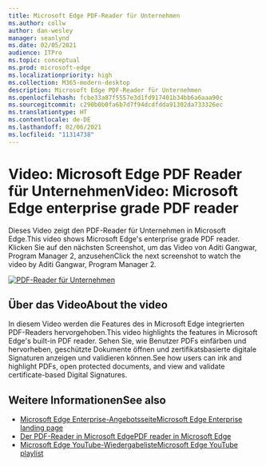 ```yaml
---
title: Microsoft Edge PDF-Reader für Unternehmen
ms.author: collw
author: dan-wesley
manager: seanlynd
ms.date: 02/05/2021
audience: ITPro
ms.topic: conceptual
ms.prod: microsoft-edge
ms.localizationpriority: high
ms.collection: M365-modern-desktop
description: Microsoft Edge PDF-Reader für Unternehmen
ms.openlocfilehash: fcbe33a87f5557e3d1fd917401b34bb6a6aaa90c
ms.sourcegitcommit: c290b0b0fa6b7d7f94dcdfdda91302da733326ec
ms.translationtype: HT
ms.contentlocale: de-DE
ms.lasthandoff: 02/06/2021
ms.locfileid: "11314738"
---
```

# <span data-ttu-id="eb5bf-103">Video: Microsoft Edge PDF Reader für Unternehmen</span><span class="sxs-lookup"><span data-stu-id="eb5bf-103">Video: Microsoft Edge enterprise grade PDF reader</span></span>

<span data-ttu-id="eb5bf-104">Dieses Video zeigt den PDF-Reader für Unternehmen in Microsoft Edge.</span><span class="sxs-lookup"><span data-stu-id="eb5bf-104">This video shows Microsoft Edge's enterprise grade PDF reader.</span></span> <span data-ttu-id="eb5bf-105">Klicken Sie auf den nächsten Screenshot, um das Video von Aditi Gangwar, Program Manager 2, anzusehen</span><span class="sxs-lookup"><span data-stu-id="eb5bf-105">Click the next screenshot to watch the video by Aditi Gangwar, Program Manager 2.</span></span>

[![PDF-Reader für Unternehmen](media/microsoft-edge-video-pdf-reader/0.png)](http://www.youtube.com/watch?v=XWAqNQ0xAcE "Enterprise grade PDF reader")

## <span data-ttu-id="eb5bf-107">Über das Video</span><span class="sxs-lookup"><span data-stu-id="eb5bf-107">About the video</span></span>

<span data-ttu-id="eb5bf-108">In diesem Video werden die Features des in Microsoft Edge integrierten PDF-Readers hervorgehoben.</span><span class="sxs-lookup"><span data-stu-id="eb5bf-108">This video highlights the features in  Microsoft Edge's built-in PDF reader.</span></span> <span data-ttu-id="eb5bf-109">Sehen Sie, wie Benutzer PDFs einfärben und hervorheben, geschützte Dokumente öffnen und zertifikatsbasierte digitale Signaturen anzeigen und validieren können.</span><span class="sxs-lookup"><span data-stu-id="eb5bf-109">See how users can ink and highlight PDFs, open protected documents, and view and validate certificate-based Digital Signatures.</span></span>

## <span data-ttu-id="eb5bf-110">Weitere Informationen</span><span class="sxs-lookup"><span data-stu-id="eb5bf-110">See also</span></span>

- [<span data-ttu-id="eb5bf-111">Microsoft Edge Enterprise-Angebotsseite</span><span class="sxs-lookup"><span data-stu-id="eb5bf-111">Microsoft Edge Enterprise landing page</span></span>](https://aka.ms/EdgeEnterprise)
- [<span data-ttu-id="eb5bf-112">Der PDF-Reader in Microsoft Edge</span><span class="sxs-lookup"><span data-stu-id="eb5bf-112">PDF reader in Microsoft Edge</span></span>](microsoft-edge-pdf.md)
- [<span data-ttu-id="eb5bf-113">Microsoft Edge YouTube-Wiedergabeliste</span><span class="sxs-lookup"><span data-stu-id="eb5bf-113">Microsoft Edge YouTube playlist</span></span>](https://www.youtube.com/playlist?list=PLXtHYVsvn_b-uXh1tMeYpT-0iD8tD3tFy)
